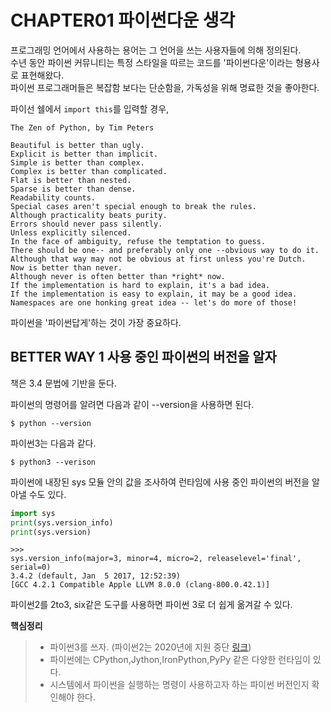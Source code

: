 # CHAPTER01 파이썬다운 생각
프로그래밍 언어에서 사용하는 용어는 그 언어을 쓰는 사용자들에 의해 정의된다.  
수년 동안 파이썬 커뮤니티는 특정 스타일을 따르는 코드를 '파이썬다운'이라는 형용사로 표현해왔다.  
파이썬 프로그래머들은 복잡함 보다는 단순함을, 가독성을 위해 명료한 것을 좋아한다.

파이선 쉘에서 `import this`를 입력할 경우,

```
The Zen of Python, by Tim Peters

Beautiful is better than ugly.
Explicit is better than implicit.
Simple is better than complex.
Complex is better than complicated.
Flat is better than nested.
Sparse is better than dense.
Readability counts.
Special cases aren't special enough to break the rules.
Although practicality beats purity.
Errors should never pass silently.
Unless explicitly silenced.
In the face of ambiguity, refuse the temptation to guess.
There should be one-- and preferably only one --obvious way to do it.
Although that way may not be obvious at first unless you're Dutch.
Now is better than never.
Although never is often better than *right* now.
If the implementation is hard to explain, it's a bad idea.
If the implementation is easy to explain, it may be a good idea.
Namespaces are one honking great idea -- let's do more of those!
```

파이썬을 '파이썬답게'하는 것이 가장 중요하다.

## BETTER WAY 1 사용 중인 파이썬의 버전을 알자
책은 3.4 문법에 기반을 둔다.

파이썬의 명령어를 알려면 다음과 같이 --version을 사용하면 된다.

`$ python --version`

파이썬3는 다음과 같다.

`$ python3 --verison`

파이썬에 내장된 sys 모듈 안의 값을 조사하여 런타임에 사용 중인 파이썬의 버전을 알아낼 수도 있다.

```python
import sys
print(sys.version_info)
print(sys.version)
```

```
>>>
sys.version_info(major=3, minor=4, micro=2, releaselevel='final', serial=0)
3.4.2 (default, Jan  5 2017, 12:52:39)
[GCC 4.2.1 Compatible Apple LLVM 8.0.0 (clang-800.0.42.1)]
```

파이썬2를 2to3, six같은 도구를 사용하면 파이썬 3로 더 쉽게 옮겨갈 수 있다.

__핵심정리__
> - 파이썬3를 쓰자. (파이썬2는 2020년에 지원 중단 [링크](https://pythonclock.org/))
> - 파이썬에는 CPython,Jython,IronPython,PyPy 같은 다양한 런타임이 있다.
> - 시스템에서 파이썬을 실행하는 명령이 사용하고자 하는 파이썬 버전인지 확인해야 한다.